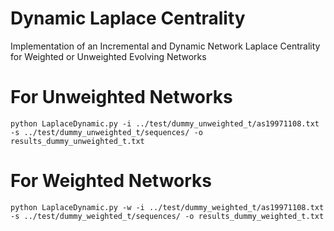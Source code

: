 # Dynamic Laplace Centrality
Implementation of an Incremental and Dynamic Network Laplace Centrality for Weighted or Unweighted Evolving Networks

# For Unweighted Networks
```
python LaplaceDynamic.py -i ../test/dummy_unweighted_t/as19971108.txt -s ../test/dummy_unweighted_t/sequences/ -o results_dummy_unweighted_t.txt
```

# For Weighted Networks
```
python LaplaceDynamic.py -w -i ../test/dummy_weighted_t/as19971108.txt -s ../test/dummy_weighted_t/sequences/ -o results_dummy_weighted_t.txt
```
